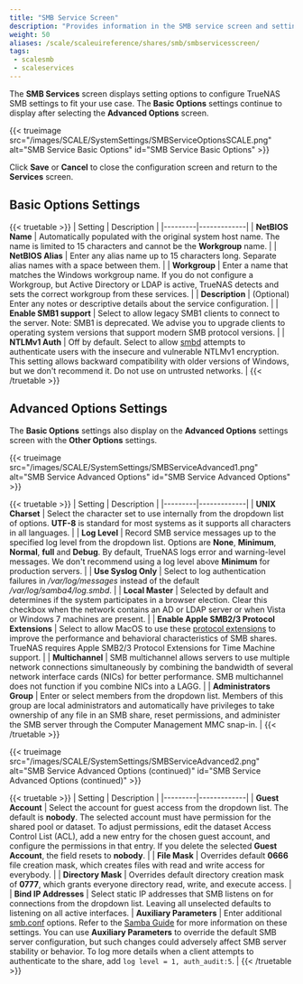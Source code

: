 ```yaml
---
title: "SMB Service Screen"
description: "Provides information in the SMB service screen and settings."
weight: 50
aliases: /scale/scaleuireference/shares/smb/smbservicesscreen/
tags:
 - scalesmb
 - scaleservices
---
```




The **SMB Services** screen displays setting options to configure TrueNAS SMB settings to fit your use case.
The **Basic Options** settings continue to display after selecting the **Advanced Options** screen.

{{< trueimage src="/images/SCALE/SystemSettings/SMBServiceOptionsSCALE.png" alt="SMB Service Basic Options" id="SMB Service Basic Options" >}}

Click **Save** or **Cancel** to close the configuration screen and return to the **Services** screen.

## Basic Options Settings

{{< truetable >}}
| Setting | Description |
|---------|-------------|
| **NetBIOS Name** | Automatically populated with the original system host name. The name is limited to 15 characters and cannot be the **Workgroup** name. |
| **NetBIOS Alias** | Enter any alias name up to 15 characters long. Separate alias names with a space between them. |
| **Workgroup** | Enter a name that matches the Windows workgroup name. If you do not configure a Workgroup, but Active Directory or LDAP is active, TrueNAS detects and sets the correct workgroup from these services. |
| **Description** | (Optional) Enter any notes or descriptive details about the service configuration. |
| **Enable SMB1 support** | Select to allow legacy SMB1 clients to connect to the server. Note: SMB1 is deprecated. We advise you to upgrade clients to operating system versions that support modern SMB protocol versions. |
| **NTLMv1 Auth** | Off by default. Select to allow [smbd](https://www.samba.org/samba/docs/current/man-html/smbd.8.html) attempts to authenticate users with the insecure and vulnerable NTLMv1 encryption. This setting allows backward compatibility with older versions of Windows, but we don't recommend it. Do not use on untrusted networks. |
{{< /truetable >}}

## Advanced Options Settings
The **Basic Options** settings also display on the **Advanced Options** settings screen with the **Other Options** settings.

{{< trueimage src="/images/SCALE/SystemSettings/SMBServiceAdvanced1.png" alt="SMB Service Advanced Options" id="SMB Service Advanced Options" >}}

{{< truetable >}}
| Setting | Description |
|---------|-------------|
| **UNIX Charset** | Select the character set to use internally from the dropdown list of options. **UTF-8** is standard for most systems as it supports all characters in all languages. |
| **Log Level** | Record SMB service messages up to the specified log level from the dropdown list. Options are **None**, **Minimum**, **Normal**, **full** and **Debug**. By default, TrueNAS logs error and warning-level messages. We don't recommend using a log level above **Minimum** for production servers. |
| **Use Syslog Only** | Select to log authentication failures in */var/log/messages* instead of the default */var/log/samba4/log.smbd*. |
| **Local Master** | Selected by default and determines if the system participates in a browser election. Clear this checkbox when the network contains an AD or LDAP server or when Vista or Windows 7 machines are present. |
| **Enable Apple SMB2/3 Protocol Extensions** | Select to allow MacOS to use these [protocol extensions](https://support.apple.com/en-us/HT210803) to improve the performance and behavioral characteristics of SMB shares. TrueNAS requires Apple SMB2/3 Protocol Extensions for Time Machine support. |
| **Multichannel** | SMB multichannel allows servers to use multiple network connections simultaneously by combining the bandwidth of several network interface cards (NICs) for better performance. SMB multichannel does not function if you combine NICs into a LAGG. |
| **Administrators Group** | Enter or select members from the dropdown list. Members of this group are local administrators and automatically have privileges to take ownership of any file in an SMB share, reset permissions, and administer the SMB server through the Computer Management MMC snap-in. |
{{< /truetable >}}

{{< trueimage src="/images/SCALE/SystemSettings/SMBServiceAdvanced2.png" alt="SMB Service Advanced Options (continued)" id="SMB Service Advanced Options (continued)" >}}

{{< truetable >}}
| Setting | Description |
|---------|-------------|
| **Guest Account** | Select the account for guest access from the dropdown list. The default is **nobody**. The selected account must have permission for the shared pool or dataset. To adjust permissions, edit the dataset Access Control List (ACL), add a new entry for the chosen guest account, and configure the permissions in that entry. If you delete the selected **Guest Account**, the field resets to **nobody**. |
| **File Mask** | Overrides default **0666** file creation mask, which creates files with read and write access for everybody. |
| **Directory Mask** | Overrides default directory creation mask of **0777**, which grants everyone directory read, write, and execute access. |
| **Bind IP Addresses** | Select static IP addresses that SMB listens on for connections from the dropdown list. Leaving all unselected defaults to listening on all active interfaces.
| **Auxiliary Parameters** | Enter additional [smb.conf](https://www.samba.org/samba/docs/current/man-html/smb.conf.5.html) options. Refer to the [Samba Guide](http://www.oreilly.com/openbook/samba/book/appb_02.html) for more information on these settings. You can use **Auxiliary Parameters** to override the default SMB server configuration, but such changes could adversely affect SMB server stability or behavior. To log more details when a client attempts to authenticate to the share, add `log level = 1, auth_audit:5`. |
{{< /truetable >}}
